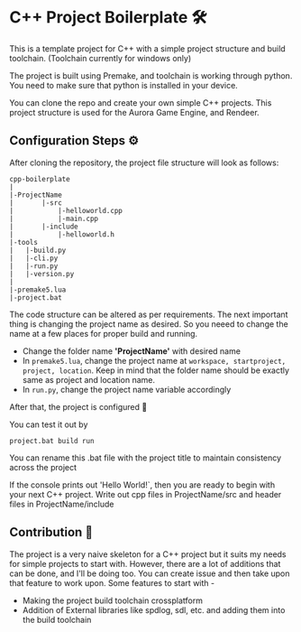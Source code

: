 # C++ Project Boilerplate 🛠️
This is a template project for C++ with a simple project structure and build toolchain. (Toolchain currently for windows only)

The project is built using Premake, and toolchain is working through python. You need to make sure that python is installed in your device.

You can clone the repo and create your own simple C++ projects. This project structure is used for the Aurora Game Engine, and Rendeer.

## Configuration Steps ⚙️
After cloning the repository, the project file structure will look as follows:
```
cpp-boilerplate
|
|-ProjectName
|       |-src
|           |-helloworld.cpp
|           |-main.cpp
|       |-include
|           |-helloworld.h
|-tools
|   |-build.py
|   |-cli.py
|   |-run.py
|   |-version.py
|
|-premake5.lua
|-project.bat

```
The code structure can be altered as per requirements. 
The next important thing is changing the project name as desired. So you neeed to change the name at a few places for proper build and running.

- Change the folder name **'ProjectName'** with desired name
- In `premake5.lua`, change the project name at `workspace, startproject, project, location`. Keep in mind that the folder name should be exactly same as project and location name.
- In `run.py`, change the project name variable accordingly

After that, the project is configured 💫 

You can test it out by 
```
project.bat build run
```

You can rename this .bat file with the project title to maintain consistency across the project

If the console prints out 'Hello World!`, then you are ready to begin with your next C++ project. Write out cpp files in ProjectName/src and header files in ProjectName/include

## Contribution 🖖

The project is a very naive skeleton for a C++ project but it suits my needs for simple projects to start with. However, there are a lot of additions that can be done, and I'll be doing too. You can create issue and then take upon that feature to work upon. Some features to start with - 

- Making the project build toolchain crossplatform
- Addition of External libraries like spdlog, sdl, etc. and adding them into the build toolchain
